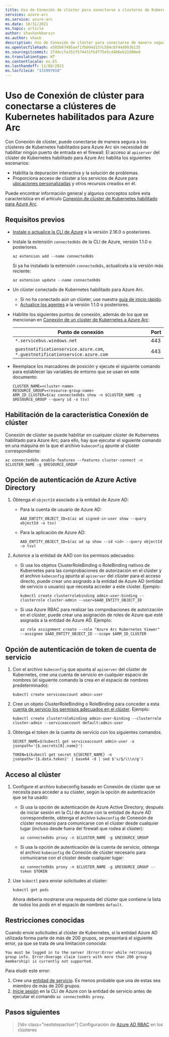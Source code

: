 ```yaml
---
title: Uso de Conexión de clúster para conectarse a clústeres de Kubernetes habilitados para Azure Arc
services: azure-arc
ms.service: azure-arc
ms.date: 10/31/2021
ms.topic: article
author: shashankbarsin
ms.author: shasb
description: Uso de Conexión de clúster para conectarse de manera segura a clústeres de Kubernetes habilitados para Azure Arc
ms.openlocfilehash: e585b67495aef1fb094d157c584c6744d993b135
ms.sourcegitcommit: 27ddccfa351f574431fb4775e5cd486eb21080e0
ms.translationtype: HT
ms.contentlocale: es-ES
ms.lasthandoff: 11/08/2021
ms.locfileid: "131997918"
---
```

# <a name="use-cluster-connect-to-connect-to-azure-arc-enabled-kubernetes-clusters"></a>Uso de Conexión de clúster para conectarse a clústeres de Kubernetes habilitados para Azure Arc

Con Conexión de clúster, puede conectarse de manera segura a los clústeres de Kubernetes habilitados para Azure Arc sin necesidad de habilitar ningún puerto de entrada en el firewall. El acceso al `apiserver` del clúster de Kubernetes habilitado para Azure Arc habilita los siguientes escenarios:
* Habilita la depuración interactiva y la solución de problemas.
* Proporciona acceso de clúster a los servicios de Azure para [ubicaciones personalizadas](custom-locations.md) y otros recursos creados en él.

Puede encontrar información general y algunos conceptos sobre esta característica en el artículo [Conexión de clúster de Kubernetes habilitado para Azure Arc](conceptual-cluster-connect.md).

## <a name="prerequisites"></a>Requisitos previos   

- [Instale o actualice la CLI de Azure](/cli/azure/install-azure-cli) a la versión 2.16.0 o posteriores.

- Instale la extensión `connectedk8s` de la CLI de Azure, versión 1.1.0 o posteriores.

    ```console
    az extension add --name connectedk8s
    ```
  
    Si ya ha instalado la extensión `connectedk8s`, actualícela a la versión más reciente:
    
    ```console
    az extension update --name connectedk8s
    ```

- Un clúster conectado de Kubernetes habilitado para Azure Arc.
    - Si no ha conectado aún un clúster, use nuestra [guía de inicio rápido](quickstart-connect-cluster.md).
    - [Actualice los agentes](agent-upgrade.md#manually-upgrade-agents) a la versión 1.1.0 o posteriores.

- Habilite los siguientes puntos de conexión, además de los que se mencionan en [Conexión de un clúster de Kubernetes a Azure Arc](quickstart-connect-cluster.md#meet-network-requirements):

    | Punto de conexión | Port |
    |----------------|-------|
    |`*.servicebus.windows.net` | 443 |
    |`guestnotificationservice.azure.com`, `*.guestnotificationservice.azure.com` | 443 |

- Reemplace los marcadores de posición y ejecute el siguiente comando para establecer las variables de entorno que se usan en este documento:

    ```console
    CLUSTER_NAME=<cluster-name>
    RESOURCE_GROUP=<resource-group-name>
    ARM_ID_CLUSTER=$(az connectedk8s show -n $CLUSTER_NAME -g $RESOURCE_GROUP --query id -o tsv)
    ```


## <a name="enable-cluster-connect-feature"></a>Habilitación de la característica Conexión de clúster

Conexión de clúster se puede habilitar en cualquier clúster de Kubernetes habilitado para Azure Arc; para ello, hay que ejecutar el siguiente comando en una máquina en la que el archivo `kubeconfig` apunte al clúster correspondiente:

```console
az connectedk8s enable-features --features cluster-connect -n $CLUSTER_NAME -g $RESOURCE_GROUP
```

## <a name="azure-active-directory-authentication-option"></a>Opción de autenticación de Azure Active Directory

1. Obtenga el `objectId` asociado a la entidad de Azure AD:

    - Para la cuenta de usuario de Azure AD:

        ```console
        AAD_ENTITY_OBJECT_ID=$(az ad signed-in-user show --query objectId -o tsv)
        ```

    - Para la aplicación de Azure AD:

        ```console
        AAD_ENTITY_OBJECT_ID=$(az ad sp show --id <id> --query objectId -o tsv)
        ```

1. Autorice a la entidad de AAD con los permisos adecuados:

    - Si usa los objetos ClusterRoleBinding o RoleBinding nativos de Kubernetes para las comprobaciones de autorización en el clúster y el archivo `kubeconfig` apunta al `apiserver` del clúster para el acceso directo, puede crear uno asignado a la entidad de Azure AD (entidad de servicio o usuario) que necesita acceder a este clúster. Ejemplo:
    
        ```console
        kubectl create clusterrolebinding admin-user-binding --clusterrole cluster-admin --user=$AAD_ENTITY_OBJECT_ID
        ```

    - Si usa Azure RBAC para realizar las comprobaciones de autorización en el clúster, puede crear una asignación de roles de Azure que esté asignada a la entidad de Azure AD. Ejemplo:

        ```console
        az role assignment create --role "Azure Arc Kubernetes Viewer" --assignee $AAD_ENTITY_OBJECT_ID --scope $ARM_ID_CLUSTER
        ```

## <a name="service-account-token-authentication-option"></a>Opción de autenticación de token de cuenta de servicio

1. Con el archivo `kubeconfig` que apunta al `apiserver` del clúster de Kubernetes, cree una cuenta de servicio en cualquier espacio de nombres (el siguiente comando la crea en el espacio de nombres predeterminado):

    ```console
    kubectl create serviceaccount admin-user
    ```

1. Cree un objeto ClusterRoleBinding o RoleBinding para conceder a esta [cuenta de servicio los permisos adecuados en el clúster](https://kubernetes.io/docs/reference/access-authn-authz/rbac/#kubectl-create-rolebinding). Ejemplo:

    ```console
    kubectl create clusterrolebinding admin-user-binding --clusterrole cluster-admin --serviceaccount default:admin-user
    ```

1. Obtenga el token de la cuenta de servicio con los siguientes comandos.

    ```console
    SECRET_NAME=$(kubectl get serviceaccount admin-user -o jsonpath='{$.secrets[0].name}')
    ```

    ```console
    TOKEN=$(kubectl get secret ${SECRET_NAME} -o jsonpath='{$.data.token}' | base64 -d | sed $'s/$/\\\n/g')
    ```

## <a name="access-your-cluster"></a>Acceso al clúster

1. Configure el archivo kubeconfig basado en Conexión de clúster que se necesita para acceder a su clúster, según la opción de autenticación que se ha usado:

    - Si usa la opción de autenticación de Azure Active Directory, después de iniciar sesión en la CLI de Azure con la entidad de Azure AD correspondiente, obtenga el archivo `kubeconfig` de Conexión de clúster necesario para comunicarse con el clúster desde cualquier lugar (incluso desde fuera del firewall que rodea al clúster):

        ```console
        az connectedk8s proxy -n $CLUSTER_NAME -g $RESOURCE_GROUP
        ```

    - Si usa la opción de autenticación de la cuenta de servicio, obtenga el archivo `kubeconfig` de Conexión de clúster necesario para comunicarse con el clúster desde cualquier lugar:

        ```console
        az connectedk8s proxy -n $CLUSTER_NAME -g $RESOURCE_GROUP --token $TOKEN
        ```

1. Use `kubectl` para enviar solicitudes al clúster:

    ```console
    kubectl get pods
    ```
    
    Ahora debería mostrarse una respuesta del clúster que contiene la lista de todos los pods en el espacio de nombres `default`.

## <a name="known-limitations"></a>Restricciones conocidas

Cuando envíe solicitudes al clúster de Kubernetes, si la entidad Azure AD utilizada forma parte de más de 200 grupos, se presentará el siguiente error, ya que se trata de una limitación conocida:

```console
You must be logged in to the server (Error:Error while retrieving group info. Error:Overage claim (users with more than 200 group membership) is currently not supported. 
```

Para eludir este error:
1. Cree una [entidad de servicio](/cli/azure/create-an-azure-service-principal-azure-cli). Es menos probable que una de estas sea miembro de más de 200 grupos.
1. [Inicie sesión](/cli/azure/create-an-azure-service-principal-azure-cli#sign-in-using-a-service-principal) en la CLI de Azure con la entidad de servicio antes de ejecutar el comando `az connectedk8s proxy`.

## <a name="next-steps"></a>Pasos siguientes

> [!div class="nextstepaction"]
> Configuración de [Azure AD RBAC](azure-rbac.md) en los clústeres
